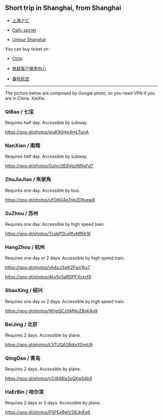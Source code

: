## Short trip in Shanghai, from Shanghai

- [上海ナビ](http://www.shanghainavi.com/)

- [Daily secret](http://china.dailysecret.com/shanghai/en#.VZseQvntn84)

- [Untour Shanghai](http://untourshanghai.com/)


You can buy ticket on :

- [Ctrip](www.ctrip.com)

- [铁路客户服务中心](http://www.12306.cn/mormhweb/)

- [春秋航空](www.ch.com)


---
The picture below are composed by Google photo, so you need VPN if you are in China. XieXie.


### QiBao / 七宝

Requires half day. Accessible by subway.

https://goo.gl/photos/eiuK9jjHm4mLTsjcA

### NanXian / 南翔

Requires half day. Accessible by subway.

https://goo.gl/photos/Gzhct3E9VgzWNsFd7

### ZhuJiaJiao / 朱家角

Requires one day. Accessible by bus.

https://goo.gl/photos/vFDAG4g3Ve2D8yew8

### SuZhou / 苏州

Requires one day. Accessible by high speed train.

https://goo.gl/photos/TcsbPDLpRfxMfEk16

### HangZhou / 杭州

Requires one day or 2 days. Accessible by high speed train.

https://goo.gl/photos/vA4zJ3wK2Fqzj1kx7

https://goo.gl/photos/4ky5v5aRDPFXcxxf8

### ShaoXing / 绍兴

Requires one day or 2 days. Accessible by high speed train.

https://goo.gl/photos/WhgQCzhMNoZ8sKAq9

### BeiJing / 北京

Requires 2 days. Accessible by plane.

https://goo.gl/photos/L1iTUQA2BdixXDmU9

### QingDao / 青岛

Requires 2 days. Accessible by plane.

https://goo.gl/photos/y7J94Bia3sQXwS4k9

### HaErBin / 哈尔滨

Requires 2 days or 3 days. Accessible by plane.

https://goo.gl/photos/P5PEe8etV2jEdvEe6

